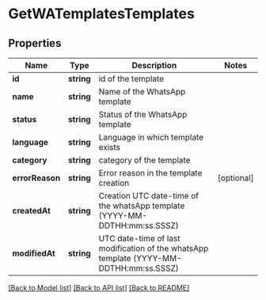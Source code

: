 # GetWATemplatesTemplates

## Properties
Name | Type | Description | Notes
------------ | ------------- | ------------- | -------------
**id** | **string** | id of the template | 
**name** | **string** | Name of the WhatsApp template | 
**status** | **string** | Status of the WhatsApp template | 
**language** | **string** | Language in which template exists | 
**category** | **string** | category of the template | 
**errorReason** | **string** | Error reason in the template creation | [optional] 
**createdAt** | **string** | Creation UTC date-time of the whatsApp template (YYYY-MM-DDTHH:mm:ss.SSSZ) | 
**modifiedAt** | **string** | UTC date-time of last modification of the whatsApp template (YYYY-MM-DDTHH:mm:ss.SSSZ) | 

[[Back to Model list]](../../README.md#documentation-for-models) [[Back to API list]](../../README.md#documentation-for-api-endpoints) [[Back to README]](../../README.md)


